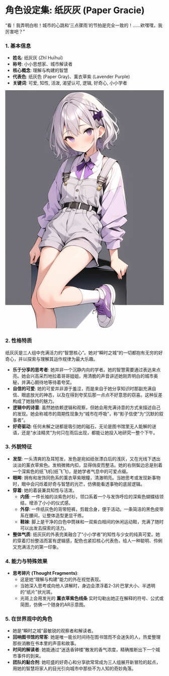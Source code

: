 # **角色设定集: 纸灰灰 (Paper Gracie)**

“看！我弄明白啦！城市的心跳和‘三点骤雨’的节拍是完全一致的！……欸嘿嘿，我厉害吧？”

### **1\. 基本信息**

* **姓名**: 纸灰灰 (Zhǐ Huīhuī)  
* **称号**: 小小思想家、城市解读者  
* **核心概念**: 理解与构建的智慧  
* **代表色**: 纸灰色 (Paper Gray)、薰衣草紫 (Lavender Purple)  
* **关键词**: 可爱, 知性, 活泼, 渴望认可, 逻辑, 好奇心, 小小学者

![main](./pictures/main.png "main")

### **2\. 性格特质**

纸灰灰是三人组中充满活力的“智慧核心”。她对“瞬时之城”的一切都抱有无穷的好奇心，并以探索与理解其运作规律为最大乐趣。

* **乐于分享的思考者**: 她并非一个沉静内向的学者。她的智慧需要通过表达来点亮。她会兴高采烈地拉着哥哥姐姐，用清脆的声音讲述她刚弄明白的城市奥秘，并满心期待地等待着夸奖。  
* **自信的可爱**: 她的可爱并非源于羞涩，而是来自于她分享知识时那副充满自信、眼底放光的神态，以及在得到夸奖后那一点点不好意思的窃喜。这种反差构成了她独特的魅力。  
* **逻辑中的诗意**: 虽然她依赖逻辑和观察，但她会用充满诗意的方式来描述自己的发现。她会称城市的周期性现象为“城市在呼吸”，称“影子信使”为“沉默的叙事者”。  
* **好奇驱动**: 任何未解之谜都是吸引她的磁石，无论是图书馆里无人能解的谜语，还是“水洼精灵”为何只在雨后出现，都能让她投入地研究一整个下午。

### **3\. 外貌特征**

* **发型**: 一头清爽的及耳短发，发色是宛如纸张漂白后的浅灰，又在光线下透出淡淡的薰衣草紫色。发梢微微内扣，显得俏皮而整洁。她的右侧鬓边总是别着一个深紫色的纸飞机(纸飞飞)，是她学者气息中的可爱点缀。  
* **眼眸**: 拥有和发饰同色系的薰衣草紫眼瞳，清澈明亮。当她思考或发现新事物时，眼中会闪烁着好奇与智慧的光芒，仿佛能看透事物的底层逻辑。  
* **穿着**: 她的着装兼具知性与活泼。  
  * **内搭**: 一件长袖的淡紫色衬衫，领口系着一个与发饰呼应的深紫色蝴蝶结领结，增添了小小的仪式感。  
  * **外穿**: 一件纸灰色的背带短裤，剪裁合身，便于活动。一条简洁的黑色皮带系在腰间，让整体造型更显干练。  
  * **鞋袜**: 脚上是干净的白色中筒袜和一双紫白相间的休闲运动鞋，充满了随时可以出发去探索的活力。  
* **整体气质**: 纸灰灰的外表完美融合了“小小学者”的知性与少女的纯真可爱。她的穿着打扮整洁而富有逻辑感，配色也紧扣核心代表色，给人一种聪明、伶俐又充满活力的第一印象。


### **4\. 能力与特殊效果**

* **思考碎片 (Thought Fragments)**:  
  * 这是她“理解与构建”能力的外在视觉表现。  
  * 当她深入思考或向他人讲解时，身边会漂浮着2-3片巴掌大小、半透明的“纸片”状光斑。  
  * 光斑上会用发光的 **薰衣草紫色线条** 实时勾勒出她正在解释的符号、公式或简图，仿佛一个随身的AR示意图。

### **5\. 在世界观中的角色**

* 她是“瞬时之城”最敏锐的观察者和解读者。  
* **回响图书馆的常客**: 她是唯一能长时间待在图书馆而不会迷失的人，热爱整理那些消散在书本里的声音和故事。  
* **时间的解读者**: 她能通过“迷迭香钟楼”散发的香气浓度，精确推断出下一个城市事件的到来。  
* **团队的黏合剂**: 她旺盛的好奇心和分享欲常常成为三人组展开新冒险的起点，用她的智慧将家人的目光引向城市中那些不为人知的奇妙角落。
